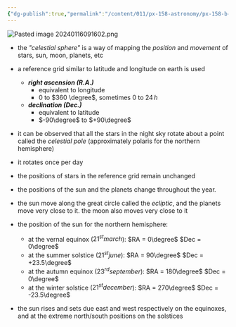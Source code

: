 ```yaml
---
{"dg-publish":true,"permalink":"/content/011/px-158-astronomy/px-158-b-the-celestial-sphere/px-158-b1-introduction/","created":"2024-11-25T10:50:32.000+00:00","updated":"2024-11-26T20:12:57.366+00:00"}
---
```


![Pasted image 20240116091602.png](/img/user/pics/Pasted%20image%2020240116091602.png)
- the *"celestial sphere"* is a way of mapping the *position* and *movement* of stars, sun, moon, planets, etc
- a reference grid similar to latitude and longitude on earth is used
	- ***right ascension (R.A.)***
		- equivalent to longitude
		- $0$ to $360 \degree$, sometimes $0$ to $24 \,h$
	- ***declination (Dec.)***
		- equivalent to latitude
		- $-90\degree$ to $+90\degree$

- it can be observed that all the stars in the night sky rotate about a point called the *celestial pole* (approximately polaris for the northern hemisphere)
- it rotates once per day
- the positions of stars in the reference grid remain unchanged
- the positions of the sun and the planets change throughout the year. 
- the sun move along the great circle called the *ecliptic*, and the planets move very close to it. the moon also moves very close to it
- the position of the sun for the northern hemisphere:
	- at the vernal equinox ($21^{st} march$): 
		$RA = 0\degree$ 
		$Dec = 0\degree$
	- at the summer solstice ($21^{st} june$):
		$RA = 90\degree$ 
		$Dec = +23.5\degree$
	- at the autumn equinox ($23^{rd}september$): 
		$RA = 180\degree$ 
		$Dec = 0\degree$
	- at the winter solstice ($21^{st} december$): 
		$RA = 270\degree$ 
		$Dec = -23.5\degree$
- the sun rises and sets due east and west respectively on the equinoxes, and at the extreme north/south positions on the solstices
